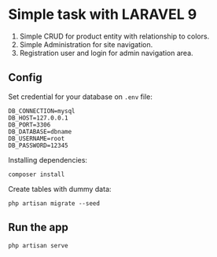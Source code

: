 # Simple task with LARAVEL 9

1. Simple CRUD for product entity with relationship to colors.
2. Simple Administration for site navigation.
3. Registration user and login for admin navigation area.


## Config

Set credential for your database on `.env` file:

    DB_CONNECTION=mysql
    DB_HOST=127.0.0.1
    DB_PORT=3306
    DB_DATABASE=dbname
    DB_USERNAME=root
    DB_PASSWORD=12345

Installing dependencies:

    composer install

Create tables with dummy data:

    php artisan migrate --seed

## Run the app

    php artisan serve
